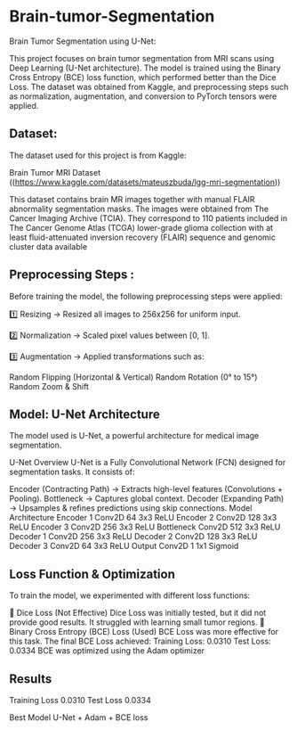 # Brain-tumor-Segmentation

Brain Tumor Segmentation using U-Net:

This project focuses on brain tumor segmentation from MRI scans using Deep Learning (U-Net architecture). The model is trained using the Binary Cross Entropy (BCE) loss function, which performed better than the Dice Loss. The dataset was obtained from Kaggle, and preprocessing steps such as normalization, augmentation, and conversion to PyTorch tensors were applied.

## Dataset:
 
The dataset used for this project is from Kaggle:

Brain Tumor MRI Dataset ((https://www.kaggle.com/datasets/mateuszbuda/lgg-mri-segmentation))

This dataset contains brain MR images together with manual FLAIR abnormality segmentation masks.
The images were obtained from The Cancer Imaging Archive (TCIA).
They correspond to 110 patients included in The Cancer Genome Atlas (TCGA) lower-grade glioma collection with at least fluid-attenuated inversion recovery (FLAIR) sequence and genomic cluster data available

## Preprocessing Steps :

Before training the model, the following preprocessing steps were applied:

1️⃣ Resizing → Resized all images to 256x256 for uniform input.

2️⃣ Normalization → Scaled pixel values between [0, 1].

3️⃣ Augmentation → Applied transformations such as:

Random Flipping (Horizontal & Vertical)
Random Rotation (0° to 15°)
Random Zoom & Shift

## Model: U-Net Architecture
The model used is U-Net, a powerful architecture for medical image segmentation.

 U-Net Overview
U-Net is a Fully Convolutional Network (FCN) designed for segmentation tasks. It consists of:

Encoder (Contracting Path) → Extracts high-level features (Convolutions + Pooling).
Bottleneck → Captures global context.
Decoder (Expanding Path) → Upsamples & refines predictions using skip connections.
 Model Architecture
Encoder 1	Conv2D	64	3x3	ReLU
Encoder 2	Conv2D	128	3x3	ReLU
Encoder 3	Conv2D	256	3x3	ReLU
Bottleneck	Conv2D	512	3x3	ReLU
Decoder 1	Conv2D	256	3x3	ReLU
Decoder 2	Conv2D	128	3x3	ReLU
Decoder 3	Conv2D	64	3x3	ReLU
Output	Conv2D	1	1x1	Sigmoid

## Loss Function & Optimization
To train the model, we experimented with different loss functions:

🔹 Dice Loss (Not Effective)
Dice Loss was initially tested, but it did not provide good results.
It struggled with learning small tumor regions.
🔹 Binary Cross Entropy (BCE) Loss (Used)
BCE Loss was more effective for this task.
The final BCE Loss achieved:
Training Loss: 0.0310
Test Loss: 0.0334
BCE was optimized using the Adam optimizer


## Results

Training Loss	0.0310
Test Loss	0.0334

Best Model	U-Net + Adam + BCE loss


